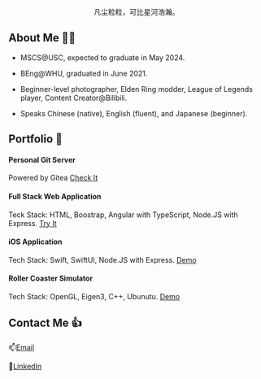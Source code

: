 
<p align="center">凡尘粒粒，可比星河浩瀚。</p>

## About Me 👨‍🦱

- MSCS@USC, expected to graduate in May 2024.

- BEng@WHU, graduated in June 2021.

- Beginner-level photographer, Elden Ring modder, League of Legends player, Content Creator@Bilibili.

- Speaks Chinese (native), English (fluent), and Japanese (beginner).

## Portfolio 🍾

#### Personal Git Server

Powered by Gitea [Check It](code.trey.top)

#### Full Stack Web Application

Teck Stack: HTML, Boostrap, Angular with TypeScript, Node.JS with Express. [Try It](event-finder.trey.top)

#### iOS Application

Tech Stack: Swift, SwiftUI, Node.JS with Express. [Demo](https://youtu.be/TVIW4YuikwE)

#### Roller Coaster Simulator

Tech Stack: OpenGL, Eigen3, C++, Ubunutu. [Demo](https://youtu.be/t4khZmRbH_U)

## Contact Me 👍

📫[Email](mailto:trey.niu@gmail.com)

🥂[LinkedIn](https://www.linkedin.com/in/trey-niu/)
